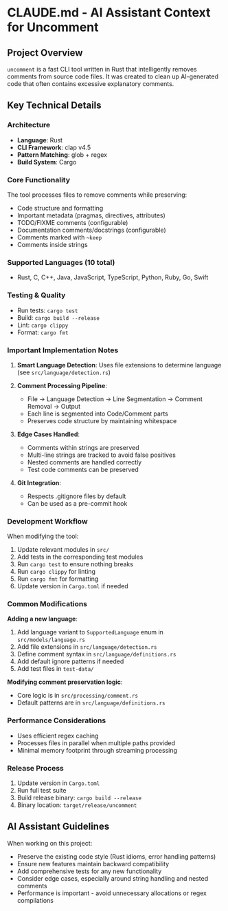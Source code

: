 # CLAUDE.md - AI Assistant Context for Uncomment

## Project Overview

`uncomment` is a fast CLI tool written in Rust that intelligently removes comments from source code files. It was created to clean up AI-generated code that often contains excessive explanatory comments.

## Key Technical Details

### Architecture

- **Language**: Rust
- **CLI Framework**: clap v4.5
- **Pattern Matching**: glob + regex
- **Build System**: Cargo

### Core Functionality

The tool processes files to remove comments while preserving:

- Code structure and formatting
- Important metadata (pragmas, directives, attributes)
- TODO/FIXME comments (configurable)
- Documentation comments/docstrings (configurable)
- Comments marked with `~keep`
- Comments inside strings

### Supported Languages (10 total)

- Rust, C, C++, Java, JavaScript, TypeScript, Python, Ruby, Go, Swift

### Testing & Quality

- Run tests: `cargo test`
- Build: `cargo build --release`
- Lint: `cargo clippy`
- Format: `cargo fmt`

### Important Implementation Notes

1. **Smart Language Detection**: Uses file extensions to determine language (see `src/language/detection.rs`)

2. **Comment Processing Pipeline**:

   - File → Language Detection → Line Segmentation → Comment Removal → Output
   - Each line is segmented into Code/Comment parts
   - Preserves code structure by maintaining whitespace

3. **Edge Cases Handled**:

   - Comments within strings are preserved
   - Multi-line strings are tracked to avoid false positives
   - Nested comments are handled correctly
   - Test code comments can be preserved

4. **Git Integration**:
   - Respects .gitignore files by default
   - Can be used as a pre-commit hook

### Development Workflow

When modifying the tool:

1. Update relevant modules in `src/`
2. Add tests in the corresponding test modules
3. Run `cargo test` to ensure nothing breaks
4. Run `cargo clippy` for linting
5. Run `cargo fmt` for formatting
6. Update version in `Cargo.toml` if needed

### Common Modifications

**Adding a new language**:

1. Add language variant to `SupportedLanguage` enum in `src/models/language.rs`
2. Add file extensions in `src/language/detection.rs`
3. Define comment syntax in `src/language/definitions.rs`
4. Add default ignore patterns if needed
5. Add test files in `test-data/`

**Modifying comment preservation logic**:

- Core logic is in `src/processing/comment.rs`
- Default patterns are in `src/language/definitions.rs`

### Performance Considerations

- Uses efficient regex caching
- Processes files in parallel when multiple paths provided
- Minimal memory footprint through streaming processing

### Release Process

1. Update version in `Cargo.toml`
2. Run full test suite
3. Build release binary: `cargo build --release`
4. Binary location: `target/release/uncomment`

## AI Assistant Guidelines

When working on this project:

- Preserve the existing code style (Rust idioms, error handling patterns)
- Ensure new features maintain backward compatibility
- Add comprehensive tests for any new functionality
- Consider edge cases, especially around string handling and nested comments
- Performance is important - avoid unnecessary allocations or regex compilations
